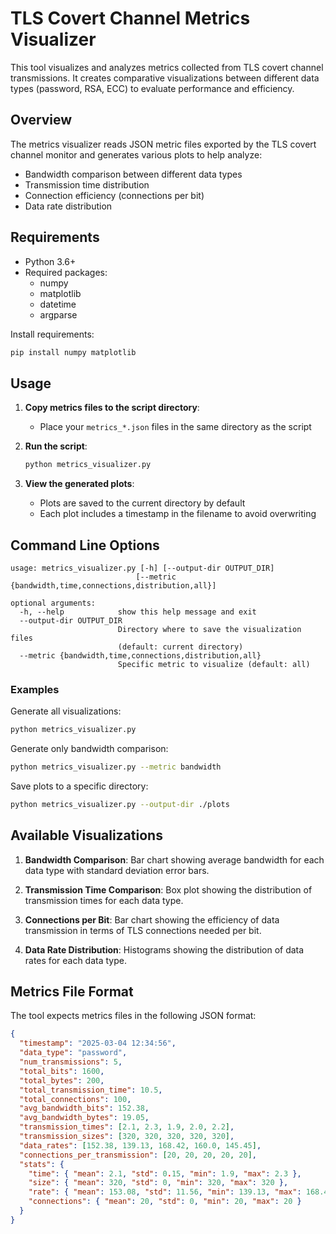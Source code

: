 # TLS Covert Channel Metrics Visualizer

This tool visualizes and analyzes metrics collected from TLS covert channel transmissions. It creates comparative visualizations between different data types (password, RSA, ECC) to evaluate performance and efficiency.

## Overview

The metrics visualizer reads JSON metric files exported by the TLS covert channel monitor and generates various plots to help analyze:

- Bandwidth comparison between different data types
- Transmission time distribution
- Connection efficiency (connections per bit)
- Data rate distribution

## Requirements

- Python 3.6+
- Required packages:
  - numpy
  - matplotlib
  - datetime
  - argparse

Install requirements:

```bash
pip install numpy matplotlib
```

## Usage

1. **Copy metrics files to the script directory**:
   - Place your `metrics_*.json` files in the same directory as the script

2. **Run the script**:
   ```bash
   python metrics_visualizer.py
   ```

3. **View the generated plots**:
   - Plots are saved to the current directory by default
   - Each plot includes a timestamp in the filename to avoid overwriting

## Command Line Options

```
usage: metrics_visualizer.py [-h] [--output-dir OUTPUT_DIR]
                            [--metric {bandwidth,time,connections,distribution,all}]

optional arguments:
  -h, --help            show this help message and exit
  --output-dir OUTPUT_DIR
                        Directory where to save the visualization files
                        (default: current directory)
  --metric {bandwidth,time,connections,distribution,all}
                        Specific metric to visualize (default: all)
```

### Examples

Generate all visualizations:
```bash
python metrics_visualizer.py
```

Generate only bandwidth comparison:
```bash
python metrics_visualizer.py --metric bandwidth
```

Save plots to a specific directory:
```bash
python metrics_visualizer.py --output-dir ./plots
```

## Available Visualizations

1. **Bandwidth Comparison**: Bar chart showing average bandwidth for each data type with standard deviation error bars.

2. **Transmission Time Comparison**: Box plot showing the distribution of transmission times for each data type.

3. **Connections per Bit**: Bar chart showing the efficiency of data transmission in terms of TLS connections needed per bit.

4. **Data Rate Distribution**: Histograms showing the distribution of data rates for each data type.

## Metrics File Format

The tool expects metrics files in the following JSON format:

```json
{
  "timestamp": "2025-03-04 12:34:56",
  "data_type": "password",
  "num_transmissions": 5,
  "total_bits": 1600,
  "total_bytes": 200,
  "total_transmission_time": 10.5,
  "total_connections": 100,
  "avg_bandwidth_bits": 152.38,
  "avg_bandwidth_bytes": 19.05,
  "transmission_times": [2.1, 2.3, 1.9, 2.0, 2.2],
  "transmission_sizes": [320, 320, 320, 320, 320],
  "data_rates": [152.38, 139.13, 168.42, 160.0, 145.45],
  "connections_per_transmission": [20, 20, 20, 20, 20],
  "stats": {
    "time": { "mean": 2.1, "std": 0.15, "min": 1.9, "max": 2.3 },
    "size": { "mean": 320, "std": 0, "min": 320, "max": 320 },
    "rate": { "mean": 153.08, "std": 11.56, "min": 139.13, "max": 168.42 },
    "connections": { "mean": 20, "std": 0, "min": 20, "max": 20 }
  }
}
```
